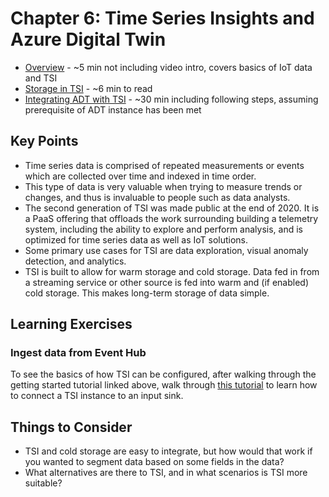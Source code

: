 # Chapter 6: Time Series Insights and Azure Digital Twin

- [Overview](https://docs.microsoft.com/en-us/azure/time-series-insights/overview-what-is-tsi) - ~5 min not including video intro, covers basics of IoT data and TSI
- [Storage in TSI](https://docs.microsoft.com/en-us/azure/time-series-insights/concepts-storage ) - ~6 min to read
- [Integrating ADT with TSI](https://docs.microsoft.com/en-us/azure/digital-twins/how-to-integrate-time-series-insights) - ~30 min including following steps, assuming prerequisite of ADT instance has been met

## Key Points

- Time series data is comprised of repeated measurements or events which are collected over time and indexed in time order.
- This type of data is very valuable when trying to measure trends or changes, and thus is invaluable to people such as data analysts.
- The second generation of TSI was made public at the end of 2020. It is a PaaS offering that offloads the work surrounding building a telemetry system, including the ability to explore and perform analysis, and is optimized for time series data as well as IoT solutions.
- Some primary use cases for TSI are data exploration, visual anomaly detection, and analytics.
- TSI is built to allow for warm storage and cold storage. Data fed in from a streaming service or other source is fed into warm and (if enabled) cold storage. This makes long-term storage of data simple.

## Learning Exercises

### Ingest data from Event Hub

To see the basics of how TSI can be configured, after walking through the getting started tutorial linked above, walk through [this tutorial](https://docs.microsoft.com/en-us/azure/time-series-insights/how-to-ingest-data-event-hub) to learn how to connect a TSI instance to an input sink.

## Things to Consider

- TSI and cold storage are easy to integrate, but how would that work if you wanted to segment data based on some fields in the data?
- What alternatives are there to TSI, and in what scenarios is TSI more suitable?
